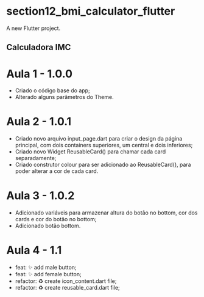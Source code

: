 # section12_bmi_calculator_flutter

A new Flutter project.

## Calculadora IMC

# Aula 1 - 1.0.0
- Criado o código base do app;
- Alterado alguns parâmetros do Theme.

# Aula 2 - 1.0.1
- Criado novo arquivo input_page.dart para criar o design da página principal, com dois containers superiores, um central e dois inferiores;
- Criado novo Widget ReusableCard() para chamar cada card separadamente;
- Criado construtor colour para ser adicionado ao ReusableCard(), para poder alterar a cor de cada card.

# Aula 3 - 1.0.2
- Adicionado variáveis para armazenar altura do botão no bottom, cor dos cards e cor do botão no bottom;
- Adicionado botão bottom.

# Aula 4 - 1.1
- feat: ✨ add male button;
- feat: ✨ add female button;
- refactor: ♻️ create icon_content.dart file;
- refactor: ♻️ create reusable_card.dart file;
